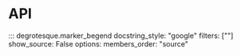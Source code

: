 API
===

::: degrotesque.marker_begend
    docstring_style: "google"
    filters: [""]
    show_source: False
    options:
        members_order: "source"
